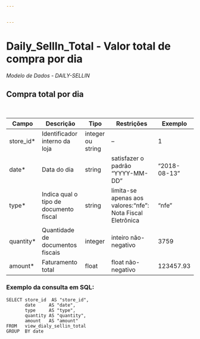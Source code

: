 ```yaml
---


---
```


<h1 id="daily_sellin_total---valor-total-de-compra-por-dia">Daily_SellIn_Total - Valor total de compra por dia</h1>
<p><em>Modelo de Dados -  DAILY-SELLIN</em></p>
<h2 id="compra-total-por-dia">Compra total por dia</h2>

<table>
<thead>
<tr>
<th>Campo</th>
<th>Descrição</th>
<th>Tipo</th>
<th>Restrições</th>
<th>Exemplo</th>
</tr>
</thead>
<tbody>
<tr>
<td>store_id*</td>
<td>Identificador interno da loja</td>
<td>integer ou string</td>
<td>–</td>
<td>1</td>
</tr>
<tr>
<td>date*</td>
<td>Data do dia</td>
<td>string</td>
<td>satisfazer o padrão “YYYY-MM-DD”</td>
<td>“2018-08-13”</td>
</tr>
<tr>
<td>type*</td>
<td>Indica qual o tipo de documento fiscal</td>
<td>string</td>
<td>limita-se apenas aos valores:“nfe”: Nota Fiscal Eletrônica</td>
<td>“nfe”</td>
</tr>
<tr>
<td>quantity*</td>
<td>Quantidade de documentos fiscais</td>
<td>integer</td>
<td>inteiro não-negativo</td>
<td>3759</td>
</tr>
<tr>
<td>amount*</td>
<td>Faturamento total</td>
<td>float</td>
<td>float não-negativo</td>
<td>123457.93</td>
</tr>
</tbody>
<br/>
</table><h3 id="exemplo-da-consulta-em-sql">Exemplo da consulta em SQL:</h3>
<pre><code>SELECT store_id  AS "store_id", 
       date     AS "date", 
       type     AS "type", 
       quantity AS "quantity", 
       amount   AS "amount" 
FROM   view_dialy_sellin_total 
GROUP  BY date 
</code></pre>

